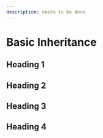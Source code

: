 ```yaml
---
description: needs to be done
---
```


# Basic Inheritance

## Heading 1

## Heading 2

## Heading 3

## Heading 4
